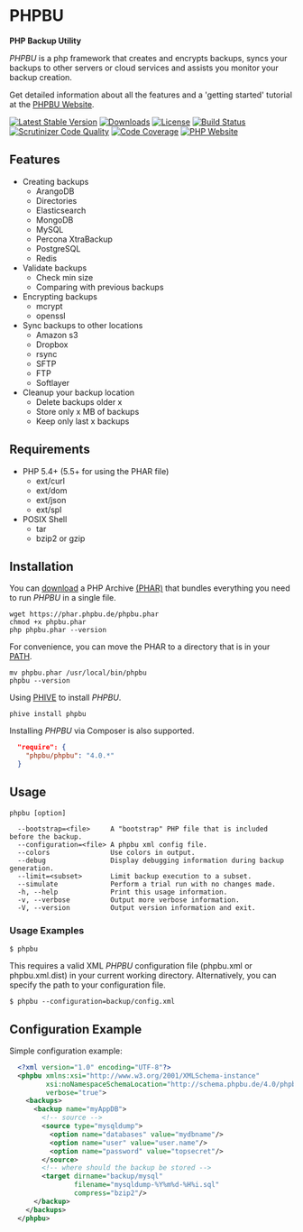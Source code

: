 # PHPBU

**PHP Backup Utility**

*PHPBU* is a php framework that creates and encrypts backups, syncs your backups to other servers or cloud services
and assists you monitor your backup creation.

Get detailed information about all the features and a 'getting started' tutorial at the [PHPBU Website](https://phpbu.de).

[![Latest Stable Version](https://poser.pugx.org/phpbu/phpbu/v/stable.svg)](https://packagist.org/packages/phpbu/phpbu)
[![Downloads](https://img.shields.io/packagist/dt/phpbu/phpbu.svg?v1)](https://packagist.org/packages/phpbu/phpbu)
[![License](https://poser.pugx.org/phpbu/phpbu/license.svg)](https://packagist.org/packages/phpbu/phpbu)
[![Build Status](https://travis-ci.org/sebastianfeldmann/phpbu.svg?branch=master)](https://travis-ci.org/sebastianfeldmann/phpbu)
[![Scrutinizer Code Quality](https://scrutinizer-ci.com/g/sebastianfeldmann/phpbu/badges/quality-score.png?b=master)](https://scrutinizer-ci.com/g/sebastianfeldmann/phpbu/?branch=master)
[![Code Coverage](https://scrutinizer-ci.com/g/sebastianfeldmann/phpbu/badges/coverage.png?b=master)](https://scrutinizer-ci.com/g/sebastianfeldmann/phpbu/?branch=master)
[![PHP Website](https://img.shields.io/website-up-down-green-red/https/phpbu.de.svg)](https://phpbu.de)

## Features

* Creating backups
    + ArangoDB
    + Directories
    + Elasticsearch
    + MongoDB
    + MySQL
    + Percona XtraBackup
    + PostgreSQL
    + Redis
* Validate backups
    + Check min size
    + Comparing with previous backups
* Encrypting backups
    + mcrypt
    + openssl
* Sync backups to other locations
    + Amazon s3
    + Dropbox
    + rsync
    + SFTP
    + FTP
    + Softlayer
* Cleanup your backup location
    + Delete backups older x
    + Store only x MB of backups
    + Keep only last x backups

## Requirements

* PHP 5.4+ (5.5+ for using the PHAR file)
    + ext/curl
    + ext/dom
    + ext/json
    + ext/spl
* POSIX Shell
    + tar
    + bzip2 or gzip

## Installation

You can [download](https://phar.phpbu.de/phpbu.phar) a PHP Archive [(PHAR)](http://php.net/phar) that bundles everything you need to run *PHPBU* in a single file.

    wget https://phar.phpbu.de/phpbu.phar
    chmod +x phpbu.phar
    php phpbu.phar --version

For convenience, you can move the PHAR to a directory that is in your [PATH](http://en.wikipedia.org/wiki/PATH_%28variable%29).

    mv phpbu.phar /usr/local/bin/phpbu
    phpbu --version
    
Using [PHIVE](https://phar.io) to install *PHPBU*. 

    phive install phpbu

Installing *PHPBU* via Composer is also supported.

```json
  "require": {
    "phpbu/phpbu": "4.0.*"
  }
```

## Usage
```
phpbu [option]

  --bootstrap=<file>     A "bootstrap" PHP file that is included before the backup.
  --configuration=<file> A phpbu xml config file.
  --colors               Use colors in output.
  --debug                Display debugging information during backup generation.
  --limit=<subset>       Limit backup execution to a subset.
  --simulate             Perform a trial run with no changes made.
  -h, --help             Print this usage information.
  -v, --verbose          Output more verbose information.
  -V, --version          Output version information and exit.
```

### Usage Examples

    $ phpbu

This requires a valid XML *PHPBU* configuration file (phpbu.xml or phpbu.xml.dist) in your current working directory.
Alternatively, you can specify the path to your configuration file.

    $ phpbu --configuration=backup/config.xml

## Configuration Example

Simple configuration example:

```xml
  <?xml version="1.0" encoding="UTF-8"?>
  <phpbu xmlns:xsi="http://www.w3.org/2001/XMLSchema-instance"
         xsi:noNamespaceSchemaLocation="http://schema.phpbu.de/4.0/phpbu.xsd"
         verbose="true">
    <backups>
      <backup name="myAppDB">
        <!-- source -->
        <source type="mysqldump">
          <option name="databases" value="mydbname"/>
          <option name="user" value="user.name"/>
          <option name="password" value="topsecret"/>
        </source>
        <!-- where should the backup be stored -->
        <target dirname="backup/mysql"
                filename="mysqldump-%Y%m%d-%H%i.sql"
                compress="bzip2"/>
      </backup>
    </backups>
  </phpbu>
```
